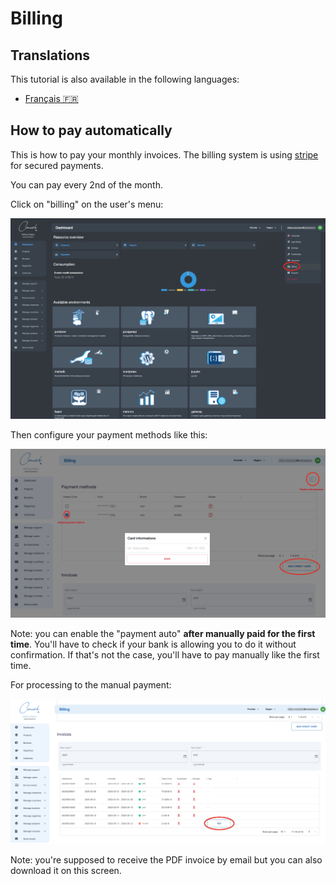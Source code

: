 # Billing

## Translations

This tutorial is also available in the following languages:
* [Français 🇫🇷](../../../translations/fr/tutorials/console/public/billing.md)

## How to pay automatically

This is how to pay your monthly invoices. The billing system is using [stripe](https://www.stripe.com) for secured payments.

You can pay every 2nd of the month.

Click on "billing" on the user's menu:

![billing_1](../../../img/billing_1.png)

Then configure your payment methods like this:

![billing_2](../../../img/billing_2.png)

Note: you can enable the "payment auto" **after manually paid for the first time**. You'll have to check if your bank is allowing you to do it without confirmation. If that's not the case, you'll have to pay manually like the first time.

For processing to the manual payment:

![billing_3](../../../img/billing_3.png)

Note: you're supposed to receive the PDF invoice by email but you can also download it on this screen.
